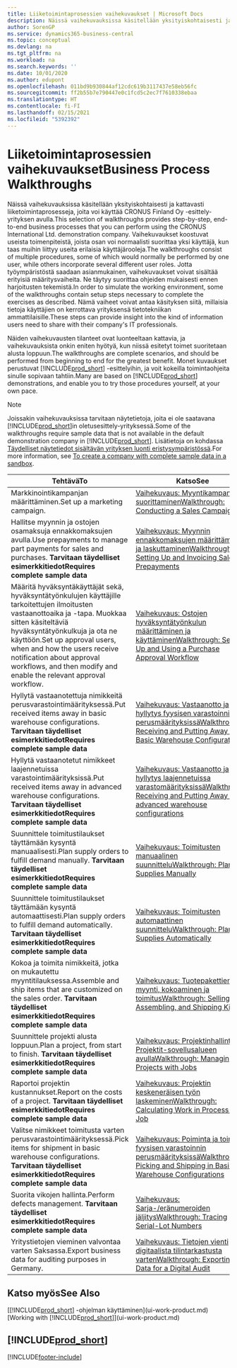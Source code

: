 ```yaml
---
title: Liiketoimintaprosessien vaihekuvaukset | Microsoft Docs
description: Näissä vaihekuvauksissa käsitellään yksityiskohtaisesti ja kattavasti liiketoimintaprosesseja, joita voi käyttää CRONUS Finland Oy -esittely-yrityksen avulla.
author: SorenGP
ms.service: dynamics365-business-central
ms.topic: conceptual
ms.devlang: na
ms.tgt_pltfrm: na
ms.workload: na
ms.search.keywords: ''
ms.date: 10/01/2020
ms.author: edupont
ms.openlocfilehash: 011bd9b930844af12cdc619b3117437e58eb56fc
ms.sourcegitcommit: ff2b55b7e790447e0c1fcd5c2ec7f7610338ebaa
ms.translationtype: HT
ms.contentlocale: fi-FI
ms.lasthandoff: 02/15/2021
ms.locfileid: "5392392"
---
```

# <a name="business-process-walkthroughs"></a><span data-ttu-id="0c17f-103">Liiketoimintaprosessien vaihekuvaukset</span><span class="sxs-lookup"><span data-stu-id="0c17f-103">Business Process Walkthroughs</span></span>

<span data-ttu-id="0c17f-104">Näissä vaihekuvauksissa käsitellään yksityiskohtaisesti ja kattavasti liiketoimintaprosesseja, joita voi käyttää CRONUS Finland Oy -esittely-yrityksen avulla.</span><span class="sxs-lookup"><span data-stu-id="0c17f-104">This selection of walkthroughs provides step-by-step, end-to-end business processes that you can perform using the CRONUS International Ltd. demonstration company.</span></span> <span data-ttu-id="0c17f-105">Vaihekuvaukset koostuvat useista toimenpiteistä, joista osan voi normaalisti suorittaa yksi käyttäjä, kun taas muihin liittyy useita erilaisia käyttäjärooleja.</span><span class="sxs-lookup"><span data-stu-id="0c17f-105">The walkthroughs consist of multiple procedures, some of which would normally be performed by one user, while others incorporate several different user roles.</span></span> <span data-ttu-id="0c17f-106">Jotta työympäristöstä saadaan asianmukainen, vaihekuvaukset voivat sisältää erityisiä määritysvaiheita. Ne täytyy suorittaa ohjeiden mukaisesti ennen harjoitusten tekemistä.</span><span class="sxs-lookup"><span data-stu-id="0c17f-106">In order to simulate the working environment, some of the walkthroughs contain setup steps necessary to complete the exercises as described.</span></span> <span data-ttu-id="0c17f-107">Nämä vaiheet voivat antaa käsityksen siitä, millaisia tietoja käyttäjien on kerrottava yrityksensä tietotekniikan ammattilaisille.</span><span class="sxs-lookup"><span data-stu-id="0c17f-107">These steps can provide insight into the kind of information users need to share with their company's IT professionals.</span></span>  

 <span data-ttu-id="0c17f-108">Näiden vaihekuvausten tilanteet ovat luonteeltaan kattavia, ja vaihekuvauksista onkin eniten hyötyä, kun niissä esitetyt toimet suoritetaan alusta loppuun.</span><span class="sxs-lookup"><span data-stu-id="0c17f-108">The walkthroughs are complete scenarios, and should be performed from beginning to end for the greatest benefit.</span></span> <span data-ttu-id="0c17f-109">Monet kuvaukset perustuvat [!INCLUDE[prod_short](includes/prod_short.md)] -esittelyihin, ja voit kokeilla toimintaohjeita sinulle sopivaan tahtiin.</span><span class="sxs-lookup"><span data-stu-id="0c17f-109">Many are based on [!INCLUDE[prod_short](includes/prod_short.md)] demonstrations, and enable you to try those procedures yourself, at your own pace.</span></span>  

> [!NOTE]
> <span data-ttu-id="0c17f-110">Joissakin vaihekuvauksissa tarvitaan näytetietoja, joita ei ole saatavana [!INCLUDE[prod_short](includes/prod_short.md)]in oletusesittely-yrityksessä.</span><span class="sxs-lookup"><span data-stu-id="0c17f-110">Some of the walkthroughs require sample data that is not available in the default demonstration company in [!INCLUDE[prod_short](includes/prod_short.md)].</span></span> <span data-ttu-id="0c17f-111">Lisätietoja on kohdassa [Täydelliset näytetiedot sisältävän yrityksen luonti eristysympäristössä](across-how-create-sandbox-environment.md#to-create-a-company-with-complete-sample-data-in-a-sandbox).</span><span class="sxs-lookup"><span data-stu-id="0c17f-111">For more information, see [To create a company with complete sample data in a sandbox](across-how-create-sandbox-environment.md#to-create-a-company-with-complete-sample-data-in-a-sandbox).</span></span>

|<span data-ttu-id="0c17f-112">Tehtävä</span><span class="sxs-lookup"><span data-stu-id="0c17f-112">To</span></span>|<span data-ttu-id="0c17f-113">Katso</span><span class="sxs-lookup"><span data-stu-id="0c17f-113">See</span></span>|  
|--------|---------|  
|<span data-ttu-id="0c17f-114">Markkinointikampanjan määrittäminen.</span><span class="sxs-lookup"><span data-stu-id="0c17f-114">Set up a marketing campaign.</span></span>|[<span data-ttu-id="0c17f-115">Vaihekuvaus: Myyntikampanjan suorittaminen</span><span class="sxs-lookup"><span data-stu-id="0c17f-115">Walkthrough: Conducting a Sales Campaign</span></span>](walkthrough-conducting-a-sales-campaign.md)|  
|<span data-ttu-id="0c17f-116">Hallitse myynnin ja ostojen osamaksuja ennakkomaksujen avulla.</span><span class="sxs-lookup"><span data-stu-id="0c17f-116">Use prepayments to manage part payments for sales and purchases.</span></span> <span data-ttu-id="0c17f-117">**Tarvitaan täydelliset esimerkkitiedot**</span><span class="sxs-lookup"><span data-stu-id="0c17f-117">**Requires complete sample data**</span></span> |[<span data-ttu-id="0c17f-118">Vaihekuvaus: Myynnin ennakkomaksujen määrittäminen ja laskuttaminen</span><span class="sxs-lookup"><span data-stu-id="0c17f-118">Walkthrough: Setting Up and Invoicing Sales Prepayments</span></span>](walkthrough-setting-up-and-invoicing-sales-prepayments.md)|  
|<span data-ttu-id="0c17f-119">Määritä hyväksyntäkäyttäjät sekä, hyväksyntätyönkulujen käyttäjille tarkoitettujen ilmoitusten vastaanottoaika ja -tapa. Muokkaa sitten käsiteltäviä hyväksyntätyönkulkuja ja ota ne käyttöön.</span><span class="sxs-lookup"><span data-stu-id="0c17f-119">Set up approval users, when and how the users receive notification about approval workflows, and then modify and enable the relevant approval workflow.</span></span>|[<span data-ttu-id="0c17f-120">Vaihekuvaus: Ostojen hyväksyntätyönkulun määrittäminen ja käyttäminen</span><span class="sxs-lookup"><span data-stu-id="0c17f-120">Walkthrough: Setting Up and Using a Purchase Approval Workflow</span></span>](walkthrough-setting-up-and-using-a-purchase-approval-workflow.md)|  
|<span data-ttu-id="0c17f-121">Hyllytä vastaanotettuja nimikkeitä perusvarastointimäärityksessä.</span><span class="sxs-lookup"><span data-stu-id="0c17f-121">Put received items away in basic warehouse configurations.</span></span> <span data-ttu-id="0c17f-122">**Tarvitaan täydelliset esimerkkitiedot**</span><span class="sxs-lookup"><span data-stu-id="0c17f-122">**Requires complete sample data**</span></span>|[<span data-ttu-id="0c17f-123">Vaihekuvaus: Vastaanotto ja hyllytys fyysisen varastoinnin perusmäärityksissä</span><span class="sxs-lookup"><span data-stu-id="0c17f-123">Walkthrough: Receiving and Putting Away in Basic Warehouse Configurations</span></span>](walkthrough-receiving-and-putting-away-in-basic-warehousing.md)|  
|<span data-ttu-id="0c17f-124">Hyllytä vastaanotetut nimikkeet laajennetuissa varastointimäärityksissä.</span><span class="sxs-lookup"><span data-stu-id="0c17f-124">Put received items away in advanced warehouse configurations.</span></span> <span data-ttu-id="0c17f-125">**Tarvitaan täydelliset esimerkkitiedot**</span><span class="sxs-lookup"><span data-stu-id="0c17f-125">**Requires complete sample data**</span></span>|[<span data-ttu-id="0c17f-126">Vaihekuvaus: Vastaanotto ja hyllytys laajennetuissa varastomäärityksissä</span><span class="sxs-lookup"><span data-stu-id="0c17f-126">Walkthrough: Receiving and Putting Away in advanced warehouse configurations</span></span>](walkthrough-receiving-and-putting-away-in-advanced-warehousing.md)|  
|<span data-ttu-id="0c17f-127">Suunnittele toimitustilaukset täyttämään kysyntä manuaalisesti.</span><span class="sxs-lookup"><span data-stu-id="0c17f-127">Plan supply orders to fulfill demand manually.</span></span> <span data-ttu-id="0c17f-128">**Tarvitaan täydelliset esimerkkitiedot**</span><span class="sxs-lookup"><span data-stu-id="0c17f-128">**Requires complete sample data**</span></span>|[<span data-ttu-id="0c17f-129">Vaihekuvaus: Toimitusten manuaalinen suunnittelu</span><span class="sxs-lookup"><span data-stu-id="0c17f-129">Walkthrough: Planning Supplies Manually</span></span>](walkthrough-planning-supplies-manually.md)|  
|<span data-ttu-id="0c17f-130">Suunnittele toimitustilaukset täyttämään kysyntä automaattisesti.</span><span class="sxs-lookup"><span data-stu-id="0c17f-130">Plan supply orders to fulfill demand automatically.</span></span> <span data-ttu-id="0c17f-131">**Tarvitaan täydelliset esimerkkitiedot**</span><span class="sxs-lookup"><span data-stu-id="0c17f-131">**Requires complete sample data**</span></span>|[<span data-ttu-id="0c17f-132">Vaihekuvaus: Toimitusten automaattinen suunnittelu</span><span class="sxs-lookup"><span data-stu-id="0c17f-132">Walkthrough: Planning Supplies Automatically</span></span>](walkthrough-planning-supplies-automatically.md)|  
|<span data-ttu-id="0c17f-133">Kokoa ja toimita nimikkeitä, jotka on mukautettu myyntitilauksessa.</span><span class="sxs-lookup"><span data-stu-id="0c17f-133">Assemble and ship items that are customized on the sales order.</span></span> <span data-ttu-id="0c17f-134">**Tarvitaan täydelliset esimerkkitiedot**</span><span class="sxs-lookup"><span data-stu-id="0c17f-134">**Requires complete sample data**</span></span>|[<span data-ttu-id="0c17f-135">Vaihekuvaus: Tuotepakettien myynti, kokoaminen ja toimitus</span><span class="sxs-lookup"><span data-stu-id="0c17f-135">Walkthrough: Selling, Assembling, and Shipping Kits</span></span>](walkthrough-selling-assembling-and-shipping-kits.md)|  
|<span data-ttu-id="0c17f-136">Suunnittele projekti alusta loppuun.</span><span class="sxs-lookup"><span data-stu-id="0c17f-136">Plan a project, from start to finish.</span></span> <span data-ttu-id="0c17f-137">**Tarvitaan täydelliset esimerkkitiedot**</span><span class="sxs-lookup"><span data-stu-id="0c17f-137">**Requires complete sample data**</span></span>|[<span data-ttu-id="0c17f-138">Vaihekuvaus: Projektinhallinta Projektit-sovellusalueen avulla</span><span class="sxs-lookup"><span data-stu-id="0c17f-138">Walkthrough: Managing Projects with Jobs</span></span>](walkthrough-managing-projects-with-jobs.md)|  
|<span data-ttu-id="0c17f-139">Raportoi projektin kustannukset.</span><span class="sxs-lookup"><span data-stu-id="0c17f-139">Report on the costs of a project.</span></span> <span data-ttu-id="0c17f-140">**Tarvitaan täydelliset esimerkkitiedot**</span><span class="sxs-lookup"><span data-stu-id="0c17f-140">**Requires complete sample data**</span></span>|[<span data-ttu-id="0c17f-141">Vaihekuvaus: Projektin keskeneräisen työn laskeminen</span><span class="sxs-lookup"><span data-stu-id="0c17f-141">Walkthrough: Calculating Work in Process for a Job</span></span>](walkthrough-calculating-work-in-process-for-a-job.md)|  
|<span data-ttu-id="0c17f-142">Valitse nimikkeet toimitusta varten perusvarastointimäärityksessä.</span><span class="sxs-lookup"><span data-stu-id="0c17f-142">Pick items for shipment in basic warehouse configurations.</span></span> <span data-ttu-id="0c17f-143">**Tarvitaan täydelliset esimerkkitiedot**</span><span class="sxs-lookup"><span data-stu-id="0c17f-143">**Requires complete sample data**</span></span>|[<span data-ttu-id="0c17f-144">Vaihekuvaus: Poiminta ja toimitus fyysisen varastoinnin perusmäärityksissä</span><span class="sxs-lookup"><span data-stu-id="0c17f-144">Walkthrough: Picking and Shipping in Basic Warehouse Configurations</span></span>](walkthrough-picking-and-shipping-in-basic-warehousing.md)|  
|<span data-ttu-id="0c17f-145">Suorita vikojen hallinta.</span><span class="sxs-lookup"><span data-stu-id="0c17f-145">Perform defects management.</span></span> <span data-ttu-id="0c17f-146">**Tarvitaan täydelliset esimerkkitiedot**</span><span class="sxs-lookup"><span data-stu-id="0c17f-146">**Requires complete sample data**</span></span>|[<span data-ttu-id="0c17f-147">Vaihekuvaus: Sarja-/eränumeroiden jäljitys</span><span class="sxs-lookup"><span data-stu-id="0c17f-147">Walkthrough: Tracing Serial-Lot Numbers</span></span>](walkthrough-tracing-serial-lot-numbers.md)|
|<span data-ttu-id="0c17f-148">Yritystietojen vieminen valvontaa varten Saksassa.</span><span class="sxs-lookup"><span data-stu-id="0c17f-148">Export business data for auditing purposes in Germany.</span></span>|[<span data-ttu-id="0c17f-149">Vaihekuvaus: Tietojen vienti digitaalista tilintarkastusta varten</span><span class="sxs-lookup"><span data-stu-id="0c17f-149">Walkthrough: Exporting Data for a Digital Audit</span></span>](LocalFunctionality/Germany/walkthrough-exporting-data-for-a-digital-audit.md)|

## <a name="see-also"></a><span data-ttu-id="0c17f-150">Katso myös</span><span class="sxs-lookup"><span data-stu-id="0c17f-150">See Also</span></span>

<span data-ttu-id="0c17f-151">[[!INCLUDE[prod_short](includes/prod_short.md)] -ohjelman käyttäminen](ui-work-product.md)</span><span class="sxs-lookup"><span data-stu-id="0c17f-151">[Working with [!INCLUDE[prod_short](includes/prod_short.md)]](ui-work-product.md)</span></span>  

## [!INCLUDE[prod_short](includes/free_trial_md.md)]  


[!INCLUDE[footer-include](includes/footer-banner.md)]